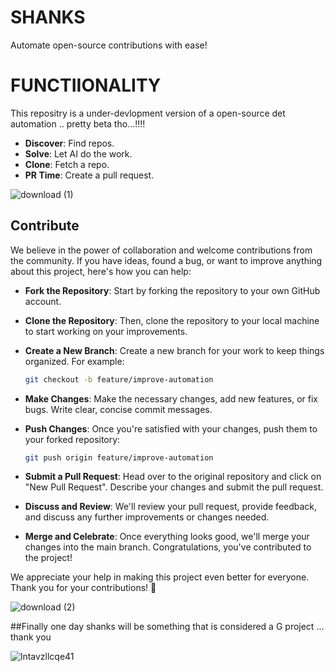# SHANKS
Automate open-source contributions with ease!

# FUNCTIIONALITY
This repositry is a under-devlopment version of a open-source det automation .. pretty beta tho...!!!!
- **Discover**: Find repos.
- **Solve**: Let AI do the work.
- **Clone**: Fetch a repo.
- **PR Time**: Create a pull request.

  
![download (1)](https://github.com/hakikat011/SHANKS/assets/114380967/6cd330ae-c4c1-429f-8fa7-883258646b7b)

## Contribute

We believe in the power of collaboration and welcome contributions from the community. If you have ideas, found a bug, or want to improve anything about this project, here's how you can help:

- **Fork the Repository**: Start by forking the repository to your own GitHub account.

- **Clone the Repository**: Then, clone the repository to your local machine to start working on your improvements.

- **Create a New Branch**: Create a new branch for your work to keep things organized. For example:

    ```bash
    git checkout -b feature/improve-automation
    ```

- **Make Changes**: Make the necessary changes, add new features, or fix bugs. Write clear, concise commit messages.

- **Push Changes**: Once you're satisfied with your changes, push them to your forked repository:

    ```bash
    git push origin feature/improve-automation
    ```

- **Submit a Pull Request**: Head over to the original repository and click on "New Pull Request". Describe your changes and submit the pull request.

- **Discuss and Review**: We'll review your pull request, provide feedback, and discuss any further improvements or changes needed.

- **Merge and Celebrate**: Once everything looks good, we'll merge your changes into the main branch. Congratulations, you've contributed to the project!

We appreciate your help in making this project even better for everyone. Thank you for your contributions! 🎉



![download (2)](https://github.com/hakikat011/SHANKS/assets/114380967/e202eaca-6ff1-494d-aaa2-ffc3fd2dbcb2)



##Finally one day shanks will be something that is considered a G project ... thank you 



![lntavzllcqe41](https://github.com/hakikat011/SHANKS/assets/114380967/65f67130-d92b-453c-986c-92278904ec10)
